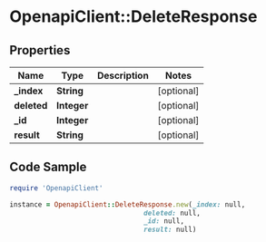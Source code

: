 # OpenapiClient::DeleteResponse

## Properties

Name | Type | Description | Notes
------------ | ------------- | ------------- | -------------
**_index** | **String** |  | [optional] 
**deleted** | **Integer** |  | [optional] 
**_id** | **Integer** |  | [optional] 
**result** | **String** |  | [optional] 

## Code Sample

```ruby
require 'OpenapiClient'

instance = OpenapiClient::DeleteResponse.new(_index: null,
                                 deleted: null,
                                 _id: null,
                                 result: null)
```


